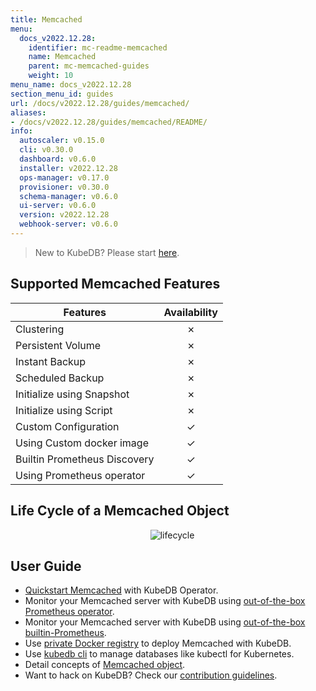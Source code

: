 ```yaml
---
title: Memcached
menu:
  docs_v2022.12.28:
    identifier: mc-readme-memcached
    name: Memcached
    parent: mc-memcached-guides
    weight: 10
menu_name: docs_v2022.12.28
section_menu_id: guides
url: /docs/v2022.12.28/guides/memcached/
aliases:
- /docs/v2022.12.28/guides/memcached/README/
info:
  autoscaler: v0.15.0
  cli: v0.30.0
  dashboard: v0.6.0
  installer: v2022.12.28
  ops-manager: v0.17.0
  provisioner: v0.30.0
  schema-manager: v0.6.0
  ui-server: v0.6.0
  version: v2022.12.28
  webhook-server: v0.6.0
---
```


> New to KubeDB? Please start [here](/docs/v2022.12.28/README).

## Supported Memcached Features

| Features                     | Availability |
| ---------------------------- | :----------: |
| Clustering                   |   &#10007;   |
| Persistent Volume            |   &#10007;   |
| Instant Backup               |   &#10007;   |
| Scheduled Backup             |   &#10007;   |
| Initialize using Snapshot    |   &#10007;   |
| Initialize using Script      |   &#10007;   |
| Custom Configuration         |   &#10003;   |
| Using Custom docker image    |   &#10003;   |
| Builtin Prometheus Discovery |   &#10003;   |
| Using Prometheus operator    |   &#10003;   |

## Life Cycle of a Memcached Object

<p align="center">
  <img alt="lifecycle"  src="/docs/v2022.12.28/images/memcached/memcached-lifecycle.png">
</p>

## User Guide

- [Quickstart Memcached](/docs/v2022.12.28/guides/memcached/quickstart/quickstart) with KubeDB Operator.
- Monitor your Memcached server with KubeDB using [out-of-the-box Prometheus operator](/docs/v2022.12.28/guides/memcached/monitoring/using-prometheus-operator).
- Monitor your Memcached server with KubeDB using [out-of-the-box builtin-Prometheus](/docs/v2022.12.28/guides/memcached/monitoring/using-builtin-prometheus).
- Use [private Docker registry](/docs/v2022.12.28/guides/memcached/private-registry/using-private-registry) to deploy Memcached with KubeDB.
- Use [kubedb cli](/docs/v2022.12.28/guides/memcached/cli/cli) to manage databases like kubectl for Kubernetes.
- Detail concepts of [Memcached object](/docs/v2022.12.28/guides/memcached/concepts/memcached).
- Want to hack on KubeDB? Check our [contribution guidelines](/docs/v2022.12.28/CONTRIBUTING).
